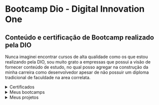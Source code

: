 # Bootcamp Dio - Digital Innovation One

## Conteúdo e certificação de Bootcamp realizado pela DIO

Nunca imaginei encontrar cursos de alta qualidade como os que estou realizando pela DIO, sou muito grato a empressas que possui a visão de fornecer conteúdo de estudo, no qual posso agregar na construção da minha carreira como desenvolvedor apesar de não possuir um diploma tradicional de faculdade na area correlata.

<details>
    <summary>Certificados</summary>

[01 - Boas-vindas ao boootcamp orbi web games developer](https://github.com/LKSFerreira/bootcamp-dio/blob/main/certificados/cursos/01_Boas-vindas_ao_boootcamp_orbi_web_games_developer.pdf)

[02 - Pensamento Computacional](https://github.com/LKSFerreira/bootcamp-dio/blob/main/certificados/cursos/02_Pensamento_Computacional.pdf)

[03 - Lógica de Programação Essencial](https://github.com/LKSFerreira/bootcamp-dio/blob/main/certificados/cursos/03_Lógica_de_Programação_Essencial.pdf)

[04 - Projetos ágeis com SCRUM](https://github.com/LKSFerreira/bootcamp-dio/blob/main/certificados/cursos/04_Projetos_ageis_com_SCRUM.pdf)

[05 - Criando seu Primeiro Repositório no GitHub Para Compartilhar Seu Progresso](https://github.com/LKSFerreira/bootcamp-dio/blob/main/certificados/cursos/05_Criando_seu_Primeiro_Repositorio_no_GitHub_Para_Compartilhar_Seu_Progresso.pdf)

[06 - Primeiros passos para desenvolvimento web](https://github.com/LKSFerreira/bootcamp-dio/blob/main/certificados/cursos/06_Primeiros_passos_para_desenvolvimento_web.pdf)

[07 - Introdução a criação de websites com HTML5 e CSS3](https://github.com/LKSFerreira/bootcamp-dio/blob/main/certificados/cursos/07_introducao_a_criacao_de_websites_com_html5_e_css3.pdf)

[08 - Construindo páginas para internet com Bootstrap](https://github.com/LKSFerreira/bootcamp-dio/blob/main/certificados/cursos/08_construindo_paginas_para_internet_com_bootstrap.pdf)

[09 - Coleções](https://github.com/LKSFerreira/bootcamp-dio/blob/main/certificados/cursos/09_colecoes.pdf)

[10 - Debugging e Error Handling](https://github.com/LKSFerreira/bootcamp-dio/blob/main/certificados/cursos/10_debugging_e_error_handling.pdf)

[11 - Javascript Assíncrono](https://github.com/LKSFerreira/bootcamp-dio/blob/main/certificados/cursos/11_javascript_assincrono.pdf)

[12 - Orientação a objetos](https://github.com/LKSFerreira/bootcamp-dio/blob/main/certificados/cursos/12_orientacao_a_objetos.pdf)

[13 - Map, Filter e Reduce](https://github.com/LKSFerreira/bootcamp-dio/blob/main/certificados/cursos/13_map_filter_e_reduce.pdf)

[14 - Manipulando a D.O.M. com JavaScript](https://github.com/LKSFerreira/bootcamp-dio/blob/main/certificados/cursos/14_manipulando_a_dom_com_javascript)

[15 - Resolvendo Desafios de Código em JavaScript](https://github.com/LKSFerreira/bootcamp-dio/blob/main/certificados/cursos/15_resolvendo_desafios_de_codigo.pdf)

[16 - Criando seu próprio jogo da velha com HTML e Javascript](https://github.com/LKSFerreira/bootcamp-dio/blob/main/certificados/cursos/16_criando_seu_proprio_jogo_da_velha_com_html_e_javascript.pdf)

[17 - Construindo o seu primeiro jogo de naves](https://github.com/LKSFerreira/bootcamp-dio/blob/main/certificados/cursos/17_construindo_o_eu_primeiro_jogo_de_naves.pdf)

[18 - Criando seu jogo de memória estilo Genius](https://github.com/LKSFerreira/bootcamp-dio/blob/main/certificados/cursos/18_criando_seu_jogo_de_memoria_estilo_genius.pdf)

[19 - Criando seu jogo no estilo Space Shooter](https://github.com/LKSFerreira/bootcamp-dio/blob/main/certificados/cursos/19_criando_seu_jogo_no_estilo_space_shooter.pdf)

[20 - Recriando o famoso jogo do dinossauro sem internet](https://github.com/LKSFerreira/bootcamp-dio/blob/main/certificados/cursos/20_recriando_o_famoso_jogo_do_dinossauro_sem_internet)

</details>

<details>
    <summary>Meus bootcamps</summary>

[Bootcamp Dio - Órbi Web Games Developer](https://github.com/LKSFerreira/bootcamp-dio/blob/main/certificados/bootcamps/01_orbi_web_games_developer.pdf)

</details>

<details>
    <summary>Meus projetos</summary>

[Projeto em Fluxograma](https://github.com/LKSFerreira/bootcamp-dio/tree/main/flowgorithm)

[Projeto em Portugol](https://github.com/LKSFerreira/bootcamp-dio/tree/main/portugol-web)

[Projeto Jogo Genius](https://lksferreira.github.io/bootcamp-dio/)

</deatails>

Obrigado, Atenciosamente

Lucas Ferreira
